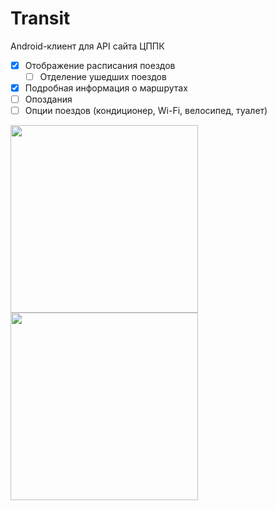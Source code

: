 # Transit
Android-клиент для API сайта ЦППК
- [x] Отображение расписания поездов  
  - [ ] Отделение ушедших поездов
- [x] Подробная информация о маршрутах
- [ ] Опоздания
- [ ] Опции поездов (кондиционер, Wi-Fi, велосипед, туалет)
<img src=https://github.com/bxkr/transit/assets/66333241/71c77113-dde0-4c76-a4b2-ee4ce78fd448 width=300>
<img src=https://github.com/bxkr/transit/assets/66333241/4051b106-43aa-4978-9a4c-39949f0e9807 width=300>
